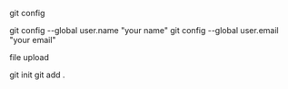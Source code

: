 git config

git config --global user.name "your name"
git config --global user.email "your email"

file upload

git init
git add .